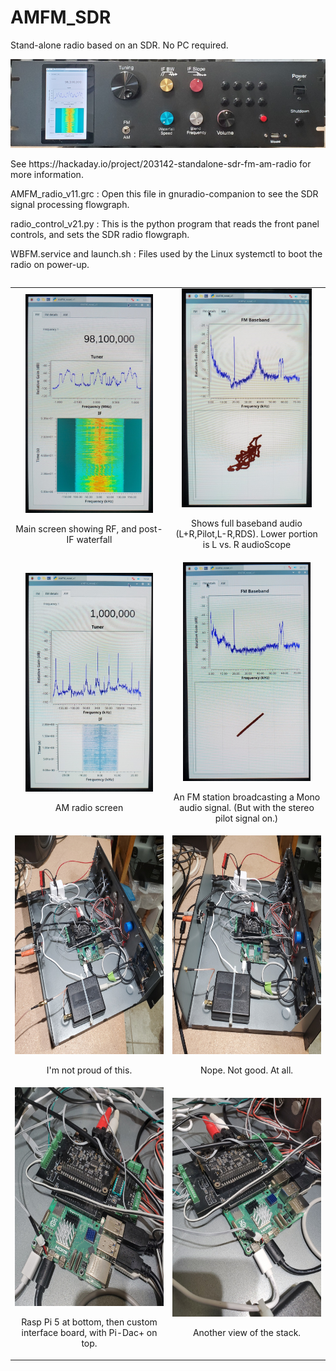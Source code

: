 # AMFM_SDR
Stand-alone radio based on an SDR. No PC required.

![Image](https://github.com/delhatch/AMFM_SDR/blob/main/pictures/topImageSmall.png)
<p>See https://hackaday.io/project/203142-standalone-sdr-fm-am-radio for more information.</p>
<p>AMFM_radio_v11.grc : Open this file in gnuradio-companion to see the SDR signal processing flowgraph.</p>
<p>radio_control_v21.py : This is the python program that reads the front panel controls, and sets the SDR radio flowgraph.</p>
<p>WBFM.service and launch.sh : Files used by the Linux systemctl to boot the radio on power-up.</p>
 <table border="0" cellpadding="10" align="left" width="100%">
  <colgroup>
   <col width="50%">
   <col width="50%">
  </colgroup>
        <tr>
            <td align="center">
                <img src="https://github.com/delhatch/AMFM_SDR/blob/main/pictures/topScreen.jpg" alt="Image 1" height="350">
                <p>Main screen showing RF, and post-IF waterfall</p>
            </td>
            <td align="center">
                <img src="https://github.com/delhatch/AMFM_SDR/blob/main/pictures/screen2.jpg" alt="Image 2" height="350">
                <p>Shows full baseband audio (L+R,Pilot,L-R,RDS). Lower portion is L vs. R audioScope</p>
            </td>
        </tr>
        <tr>
            <td align="center">
                <img src="https://github.com/delhatch/AMFM_SDR/blob/main/pictures/screenAM.jpg" alt="Image 3" height="350">
                <p>AM radio screen</p>
            </td>
            <td align="center">
                <img src="https://github.com/delhatch/AMFM_SDR/blob/main/pictures/screenMono.jpg" alt="Image 4" height="350">
                <p>An FM station broadcasting a Mono audio signal. (But with the stereo pilot signal on.)</p>
            </td>
        </tr>
        <tr>
            <td align="center">
                <img src="https://github.com/delhatch/AMFM_SDR/blob/main/pictures/guts1.jpg" alt="Image 5" height="350">
                <p>I'm not proud of this.</p>
            </td>
            <td align="center">
                <img src="https://github.com/delhatch/AMFM_SDR/blob/main/pictures/guts2.jpg" alt="Image 6" height="350">
                <p>Nope. Not good. At all.</p>
            </td>
        </tr>
        <tr>
            <td align="center">
                <img src="https://github.com/delhatch/AMFM_SDR/blob/main/pictures/stack1.jpg" alt="Image 7" height="350">
                <p>Rasp Pi 5 at bottom, then custom interface board, with Pi-Dac+ on top.</p>
            </td>
            <td align="center">
                <img src="https://github.com/delhatch/AMFM_SDR/blob/main/pictures/stack2.jpg" alt="Image 8" height="350">
                <p>Another view of the stack.</p>
            </td>
        </tr>
    </table>
